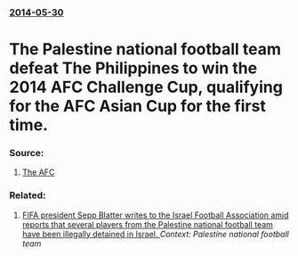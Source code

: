 ### [2014-05-30](/news/2014/05/30/index.md)

# The Palestine national football team defeat The Philippines to win the 2014 AFC Challenge Cup, qualifying for the AFC Asian Cup for the first time. 




### Source:

1. [The AFC](http://www.the-afc.com/en/afc-challenge-2014-cup-all-news/28711-palestine-win-afc-challenge-cup-2014.html)

### Related:

1. [FIFA president Sepp Blatter writes to the Israel Football Association amid reports that several players from the Palestine national football team have been illegally detained in Israel. ](/news/2012/06/12/fifa-president-sepp-blatter-writes-to-the-israel-football-association-amid-reports-that-several-players-from-the-palestine-national-football.md) _Context: Palestine national football team_
